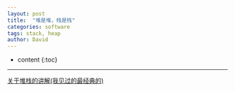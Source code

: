 ```yaml
---
layout: post
title:  "堆是堆，栈是栈"
categories: software
tags: stack, heap
author: David
---
```


* content
{:toc}

---

[关于堆栈的讲解(我见过的最经典的)](https://www.eet-china.com/mp/a44614.html?utm_source=EETC%20Forum%20Alert&utm_medium=Email&utm_campaign=2021-04-02)


